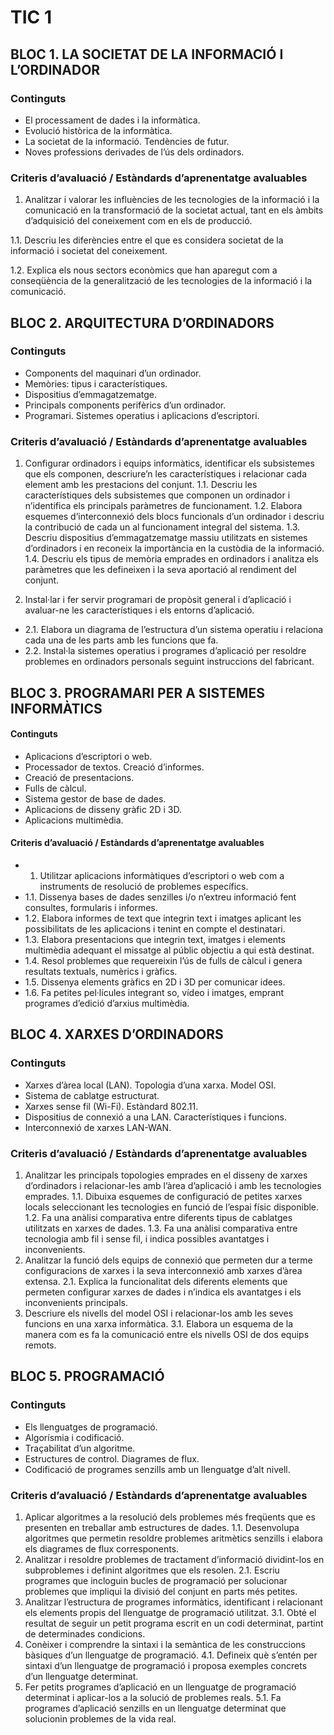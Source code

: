 # TIC 1

## BLOC 1. LA SOCIETAT DE LA INFORMACIÓ I L’ORDINADOR

### Continguts

- El processament de dades i la informàtica.
- Evolució històrica de la informàtica.
- La societat de la informació. Tendències de futur.
- Noves professions derivades de l’ús dels ordinadors.

### Criteris d’avaluació / Estàndards d’aprenentatge avaluables

1. Analitzar i valorar les influències de les tecnologies de la informació i la comunicació en la transformació de la societat actual, tant en els àmbits d’adquisició del coneixement com en els de producció.

1.1. Descriu les diferències entre el que es considera societat de la informació i societat del coneixement.

1.2. Explica els nous sectors econòmics que han aparegut com a conseqüència de la generalització de les tecnologies de la informació i la comunicació.

## BLOC 2. ARQUITECTURA D’ORDINADORS

### Continguts

- Components del maquinari d’un ordinador.
- Memòries: tipus i característiques.
- Dispositius d’emmagatzematge.
- Principals components perifèrics d’un ordinador.
- Programari. Sistemes operatius i aplicacions d’escriptori.

### Criteris d’avaluació / Estàndards d’aprenentatge avaluables

1. Configurar ordinadors i equips informàtics, identificar els subsistemes que els componen, descriure’n les característiques i relacionar cada element amb les prestacions del conjunt.
1.1. Descriu les característiques dels subsistemes que componen un ordinador i n’identifica els principals paràmetres de funcionament.
1.2. Elabora esquemes d’interconnexió dels blocs funcionals d’un ordinador i descriu la contribució de cada un al funcionament integral del sistema.
1.3. Descriu dispositius d’emmagatzematge massiu utilitzats en sistemes d’ordinadors i en reconeix la importància en la custòdia de la informació.
1.4. Descriu els tipus de memòria emprades en ordinadors i analitza els paràmetres que les defineixen i la seva aportació al rendiment del conjunt.

2. Instal·lar i fer servir programari de propòsit general i d’aplicació i avaluar-ne les característiques i els entorns d’aplicació.
  - 2.1. Elabora un diagrama de l’estructura d’un sistema operatiu i relaciona cada una de les parts amb les funcions que fa.
  - 2.2. Instal·la sistemes operatius i programes d’aplicació per resoldre problemes en ordinadors personals seguint instruccions del fabricant.

## BLOC 3. PROGRAMARI PER A SISTEMES INFORMÀTICS

#### Continguts

- Aplicacions d’escriptori o web.
- Processador de textos. Creació d’informes.
- Creació de presentacions.
- Fulls de càlcul.
- Sistema gestor de base de dades.
- Aplicacions de disseny gràfic 2D i 3D.
- Aplicacions multimèdia.

#### Criteris d’avaluació / Estàndards d’aprenentatge avaluables

- 1. Utilitzar aplicacions informàtiques d’escriptori o web com a instruments de resolució de problemes específics.
- 1.1. Dissenya bases de dades senzilles i/o n’extreu informació fent consultes, formularis i informes.
- 1.2. Elabora informes de text que integrin text i imatges aplicant les possibilitats de les aplicacions i tenint en compte el destinatari.
- 1.3. Elabora presentacions que integrin text, imatges i elements multimèdia adequant el missatge al públic objectiu a qui està destinat.
- 1.4. Resol problemes que requereixin l’ús de fulls de càlcul i genera resultats textuals, numèrics i gràfics.
- 1.5. Dissenya elements gràfics en 2D i 3D per comunicar idees.
- 1.6. Fa petites pel·lícules integrant so, vídeo i imatges, emprant programes d’edició d’arxius multimèdia.

## BLOC 4. XARXES D’ORDINADORS

### Continguts

- Xarxes d’àrea local (LAN). Topologia d’una xarxa. Model OSI.
- Sistema de cablatge estructurat.
- Xarxes sense fil (Wi-Fi). Estàndard 802.11.
- Dispositius de connexió a una LAN. Característiques i funcions.
- Interconnexió de xarxes LAN-WAN.

### Criteris d’avaluació / Estàndards d’aprenentatge avaluables

1. Analitzar les principals topologies emprades en el disseny de xarxes d’ordinadors i relacionar-les amb l’àrea d’aplicació i amb les tecnologies emprades.
1.1. Dibuixa esquemes de configuració de petites xarxes locals seleccionant les tecnologies en funció de l’espai físic disponible.
1.2. Fa una anàlisi comparativa entre diferents tipus de cablatges utilitzats en xarxes de dades.
1.3. Fa una anàlisi comparativa entre tecnologia amb fil i sense fil, i indica possibles avantatges i inconvenients.
2. Analitzar la funció dels equips de connexió que permeten dur a terme configuracions de xarxes i la seva interconnexió amb xarxes d’àrea extensa.
2.1. Explica la funcionalitat dels diferents elements que permeten configurar xarxes de dades i n’indica els avantatges i els inconvenients principals.
3. Descriure els nivells del model OSI i relacionar-los amb les seves funcions en una xarxa informàtica.
3.1. Elabora un esquema de la manera com es fa la comunicació entre els nivells OSI de dos equips remots.

## BLOC 5. PROGRAMACIÓ

### Continguts

- Els llenguatges de programació.
- Algorísmia i codificació.
- Traçabilitat d’un algoritme.
- Estructures de control. Diagrames de flux.
- Codificació de programes senzills amb un llenguatge d’alt nivell.

### Criteris d’avaluació / Estàndards d’aprenentatge avaluables

1. Aplicar algoritmes a la resolució dels problemes més freqüents que es presenten en treballar amb estructures de dades.
1.1. Desenvolupa algoritmes que permetin resoldre problemes aritmètics senzills i elabora els diagrames de flux corresponents.
2. Analitzar i resoldre problemes de tractament d’informació dividint-los en subproblemes i definint algoritmes que els resolen.
2.1. Escriu programes que incloguin bucles de programació per solucionar problemes que impliqui la divisió del conjunt en parts més petites.
3. Analitzar l’estructura de programes informàtics, identificant i relacionant els elements propis del llenguatge de programació utilitzat.
3.1. Obté el resultat de seguir un petit programa escrit en un codi determinat, partint de determinades condicions.
4. Conèixer i comprendre la sintaxi i la semàntica de les construccions bàsiques d’un llenguatge de programació.
4.1. Defineix què s’entén per sintaxi d’un llenguatge de programació i proposa exemples concrets d’un llenguatge determinat.
5. Fer petits programes d’aplicació en un llenguatge de programació determinat i aplicar-los a la solució de problemes reals.
5.1. Fa programes d’aplicació senzills en un llenguatge determinat que solucionin problemes de la vida real.
